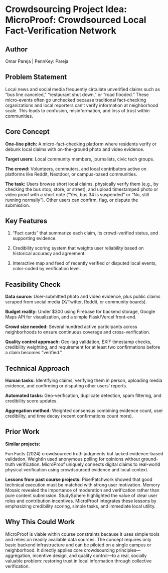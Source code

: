# Crowdsourcing Project Idea: MicroProof: Crowdsourced Local Fact-Verification Network

## Author
Omar Pareja | PennKey: Pareja

## Problem Statement
Local news and social media frequently circulate unverified claims such as “bus line canceled,” “restaurant shut down,” or “road flooded.” These micro-events often go unchecked because traditional fact-checking organizations and local reporters can’t verify information at neighborhood scale. This leads to confusion, misinformation, and loss of trust within communities.

## Core Concept
**One-line pitch:** A micro-fact-checking platform where residents verify or debunk local claims with on-the-ground photo and video evidence.

**Target users:** Local community members, journalists, civic tech groups.

**The crowd:** Volunteers, commuters, and local contributors active on platforms like Reddit, Nextdoor, or campus-based communities.

**The task:** Users browse short local claims, physically verify them (e.g., by checking the bus stop, store, or street), and upload timestamped photo or video proof with a short note (“Yes, bus 34 is suspended” or “No, still running normally”). Other users can confirm, flag, or dispute the submission.

## Key Features
1. “Fact cards” that summarize each claim, its crowd-verified status, and supporting evidence.

2. Credibility scoring system that weights user reliability based on historical accuracy and agreement.

3. Interactive map and feed of recently verified or disputed local events, color-coded by verification level.

## Feasibility Check
**Data source:** User-submitted photo and video evidence, plus public claims scraped from social media (X/Twitter, Reddit, or community boards).

**Budget reality:** Under $300 using Firebase for backend storage, Google Maps API for visualization, and a simple Flask/Vercel front-end.

**Crowd size needed:** Several hundred active participants across neighborhoods to ensure continuous coverage and cross-verification.

**Quality control approach:** Geo-tag validation, EXIF timestamp checks, credibility weighting, and requirement for at least two confirmations before a claim becomes “verified.”

## Technical Approach
**Human tasks:** Identifying claims, verifying them in person, uploading media evidence, and confirming or disputing other users’ reports.

**Automated tasks:** Geo-verification, duplicate detection, spam filtering, and credibility score updates.

**Aggregation method:** Weighted consensus combining evidence count, user credibility, and time decay (recent confirmations count more).

## Prior Work
**Similar projects:** 

Fun Facts (2024) crowdsourced truth judgments but lacked evidence-based validation.
WeightIn used anonymous polling for opinions without ground-truth verification.
MicroProof uniquely connects digital claims to real-world physical verification using crowdsourced evidence and local context.

**Lessons from past course projects:** PixelPatchwork showed that good technical execution must be matched with strong user motivation.
Memory Mosaic revealed the importance of moderation and verification rather than pure content submission.
StudySphere highlighted the value of clear user roles and contribution incentives. MicroProof integrates these lessons by emphasizing credibility scoring, simple tasks, and immediate local utility.


## Why This Could Work
MicroProof is viable within course constraints because it uses simple tools and relies on readily available data sources. The concept requires only basic backend infrastructure and can be piloted on a single campus or neighborhood. It directly applies core crowdsourcing principles—aggregation, incentive design, and quality control—to a real, socially valuable problem: restoring trust in local information through collective verification.
